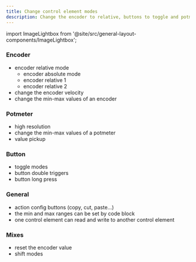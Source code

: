 ```yaml
---
title: Change control element modes
description: Change the encoder to relative, buttons to toggle and potmeters to different range
---
```


import ImageLightbox from '@site/src/general-layout-components/ImageLightbox';

### Encoder
- encoder relative mode
    - encoder absolute mode
    - encoder relative 1
    - encoder relative 2
- change the encoder velocity
- change the min-max values of an encoder

### Potmeter
- high resolution
- change the min-max values of a potmeter
- value pickup

### Button
- toggle modes
- button double triggers
- button long press


### General
- action config buttons (copy, cut, paste...)
- the min and max ranges can be set by code block
- one control element can read and write to another control element

### Mixes
- reset the encoder value
- shift modes


